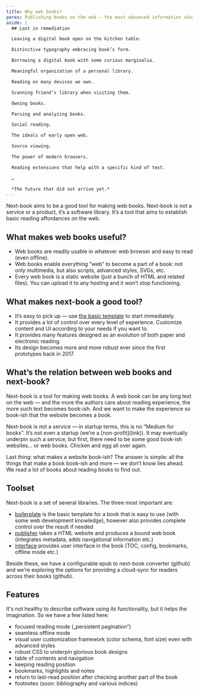 ```yaml
---
title: Why web books?
perex: Publishing books on the web — the most advanced information sharing technology we have — may unlock the future of books.
aside: |
  ## Lost in remediation

  Leaving a digital book open on the kitchen table.

  Distinctive typography embracing book’s form.

  Borrowing a digital book with some curious marginalia.

  Meaningful organization of a personal library.

  Reading on many devices we own.

  Scanning friend’s library when visiting them.

  Owning books.

  Parsing and analyzing books. 

  Social reading.

  The ideals of early open web.

  Source viewing.

  The power of modern browsers.

  Reading extensions that help with a specific kind of text.

  …

  *The future that did not arrive yet.*
---
```

Next-book aims to be a good tool for making web books. Next-book is not a service or a product, it’s a software library. It’s a tool that aims to establish basic reading affordances on the web.

## What makes web books useful?

* Web books are readily usable in whatever web browser and easy to read (even offline).
* Web books enable everything “web” to become a part of a book: not only multimedia, but also scripts, advanced styles, SVGs, etc.
* Every web book is a static website (just a bunch of HTML and related files). You can upload it to any hosting and it won’t stop functioning.

## What makes next-book a good tool?

* It’s easy to pick up — use [the basic template][boilerplate] to start immediately.
* It provides a lot of control over every level of experience. Customize content and UI according to your needs if you want to.
* It provides many features designed as an evolution of both paper and electronic reading.
* Its design becomes more and more robust ever since the first prototypes back in 2017.

## What’s the relation between web books and next-book?

Next-book is a tool for making web books. A web book can be any long text on the web — and the more the authors care about reading experience, the more such text becomes book-ish. And we want to make the experience so book-ish that the website becomes a book.

Next-book is not a service — in startup terms, this is no “Medium for books”. It’s not even a startup (we’re a \[non-profit](link)). It may eventually underpin such a service, but first, there need to be some good book-ish websites… or web books. Chicken and egg all over again.

Last thing: what makes a website book-ish? The answer is simple: all the things that make a book book-ish and more — we don’t know lies ahead. We read a lot of books about reading books to find out.

## Toolset

Next-book is a set of several libraries. The three most important are:

* [boilerplate] is the basic template for a book that is easy to use (with some web development knowledge), however also provides complete control over the result if needed
* [publisher] takes a HTML website and produces a bound web book (integrates metadata, adds navigational information etc.)
* [interface] provides user interface in the book (TOC, config, bookmarks, offline mode etc.)

Beside these, we have a configurable epub to next-book converter (github) and we’re exploring the options for providing a cloud-sync for readers across their books (github).

## Features

It's not healthy to describe software using its functionality, but it helps the imagination. So we have a few listed here:

* focused reading mode („persistent pagination“)
* seamless offline mode
* visual user customization framework (color schema, font size) even with advanced styles
* robust CSS to underpin glorious book designs
* table of contents and navigation
* keeping reading position
* bookmarks, highlights and notes
* return to last-read position after checking another part of the book
* footnotes (soon: bibliography and various indices)

[boilerplate]: http://github.com/next-book/boilerplate/
[publisher]: http://github.com/next-book/publisher/
[interface]: http://github.com/next-book/interface/
